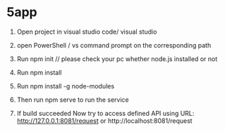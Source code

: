 # 5app

1. Open project in visual studio code/ visual studio
2. open PowerShell / vs command prompt on the corresponding path
3. Run npm init // please check your pc whether node.js installed or not
4. Run npm install
5. Run npm install -g node-modules

6. Then run npm serve to run the service
7. If build succeeded Now try to access defined API using URL: http://127.0.0.1:8081/request or http://localhost:8081/request
